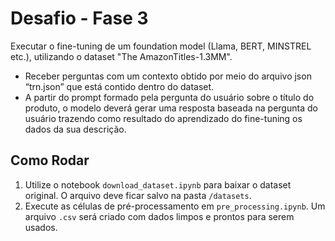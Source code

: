 # Desafio - Fase 3

Executar o fine-tuning de um foundation model (Llama, BERT, MINSTREL etc.), utilizando o dataset "The AmazonTitles-1.3MM".

- Receber perguntas com um contexto obtido por meio do arquivo json “trn.json” que está contido dentro do dataset.
- A partir do prompt formado pela pergunta do usuário sobre o título do produto, o modelo deverá gerar uma resposta baseada na pergunta do usuário trazendo como resultado do aprendizado do fine-tuning os dados da sua descrição.


## Como Rodar

1. Utilize o notebook `download_dataset.ipynb` para baixar o dataset original. O arquivo deve ficar salvo na pasta `/datasets`.
2. Execute as células de pré-processamento em `pre_processing.ipynb`. Um arquivo `.csv` será criado com dados limpos e prontos para serem usados.